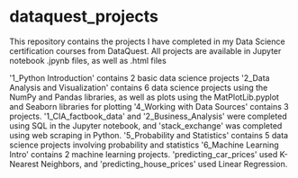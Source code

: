 # dataquest_projects
This repository contains the projects I have completed in my Data Science certification courses from DataQuest.
All projects are available in Jupyter notebook .jpynb files, as well as .html files

'1_Python Introduction' contains 2 basic data science projects
'2_Data Analysis and Visualization' contains 6 data science projects using the NumPy and Pandas libraries, as well as plots using the MatPlotLib.pyplot and Seaborn libraries for plotting
'4_Working with Data Sources' contains 3 projects. '1_CIA_factbook_data' and '2_Business_Analysis' were completed using SQL in the Jupyter notebook, and 'stack_exchange' was completed using web scraping in Python.
'5_Probability and Statistics' contains 5 data science projects involving probability and statistics
'6_Machine Learning Intro' contains 2 machine learning projects. 'predicting_car_prices' used K-Nearest Neighbors, and 'predicting_house_prices' used Linear Regression.
